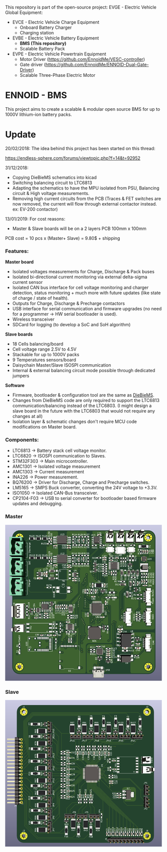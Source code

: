 This repository is part of the open-source project: EVGE - Electric Vehicle Global Equipment:

- EVCE - Electric Vehicle Charge Equipment
  - Onboard Battery Charger
  - Charging station
- EVBE - Electric Vehicle Battery Equipment 
  - **BMS (This repository)**
  - Scalable Battery Pack
- EVPE - Electric Vehicle Powertrain Equipment
  - Motor Driver (https://github.com/EnnoidMe/VESC-controller)
  - Gate driver (https://github.com/EnnoidMe/ENNOID-Dual-Gate-Driver)
  - Scalable Three-Phase Electric Motor

# ENNOID - BMS

This project aims to create a scalable & modular open source BMS for up to 1000V lithium-ion battery packs.

# Update 

20/02/2018:
The idea behind this project has been started on this thread:

https://endless-sphere.com/forums/viewtopic.php?f=14&t=92952

31/12/2018:
- Copying DieBieMS schematics into kicad
- Switching balancing circuit to LTC6813 
- Adapting the schematics to have the MPU isolated from PSU, Balancing circuit & High voltage measurements.
- Removing high current circuits from the PCB (Traces & FET switches are now removed, the current will flow through external contactor instead. ex: EV-200 contactor)

13/01/2019:
For cost reasons:
- Master & Slave boards will be on a 2 layers PCB 100mm x 100mm 

PCB cost = 10 pcs x (Master+ Slave) = 9.80$ + shipping 


### Features:

**Master board**
- Isolated voltages measurements for Charge, Discharge & Pack buses
- Isolated bi-directional current monitoring via external delta-sigma current sensor
- Isolated CAN bus interface for cell voltage monitoring and charger detection, status monitoring + much more with future updates (like state of charge / state of health).
- Outputs for Charge, Discharge & Precharge contactors
- USB interface for serial communication and firmware upgrades (no need for a programmer -> HW serial bootloader is used).
- Wireless transceiver
- SDCard for logging (to develop a SoC and SoH algorithm)

**Slave boards**
- 18 Cells balancing/board 
- Cell voltage range 2.5V to 4.5V
- Stackable for up to 1000V packs 
- 9 Temperatures sensors/board
- Daisychain Master/Slave ISOSPI communication 
- Internal & external balancing circuit mode possible through dedicated jumpers

**Software**

- Firmware, bootloader & configuration tool are the same as [DieBieMS](https://github.com/DieBieEngineering). 
- Changes from DieBieMS code are only required to support the LTC6813 communication/balancing instead of the LTC6803. (I might design a slave board in the future with  the LTC6803 that would not require any changes at all)
- Isolation layer & schematic changes don't require MCU code modifications on Master board.

### Components:

- LTC6813	-> Battery stack cell voltage monitor.
- LTC6820	-> ISOSPI communication to Slaves.
- STM32F303	-> Main microcontroller.
- AMC1301	-> Isolated voltage measurement
- AMC1303	-> Current measurement
- INA226	-> Power measurement.
- BQ76200	-> Driver for Discharge, Charge and Precharge switches.
- LM5165	-> SMPS Buck converter, converting the 24V voltage to +3.3V.
- ISO1050	-> Isolated CAN-Bus transceiver.
- CP2104-F03	-> USB to serial converter for bootloader based firmware updates and debugging.


### Master

![alt text](Master/PIC/MasterPCB.png)

### Slave

![alt text](Slave/PIC/SlavePCB.png)



